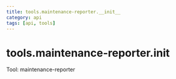 ```yaml
---
title: tools.maintenance-reporter.__init__
category: api
tags: [api, tools]
---
```


# tools.maintenance-reporter.__init__

Tool: maintenance-reporter

